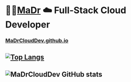 # :rocket::cactus:[MaDr](https://MaDr.io) :cloud: Full-Stack Cloud Developer 
### [MaDrCloudDev.github.io](https://MaDrCloudDev.github.io)
## [![Top Langs](https://github-readme-stats.vercel.app/api/top-langs/?username=madrclouddev&layout=compact&theme=radical)](https://github.com/madrclouddev)
## ![MaDrCloudDev GitHub stats](https://github-readme-stats.vercel.app/api?username=madrclouddev&count_private=true&show_icons=true&theme=radical)


